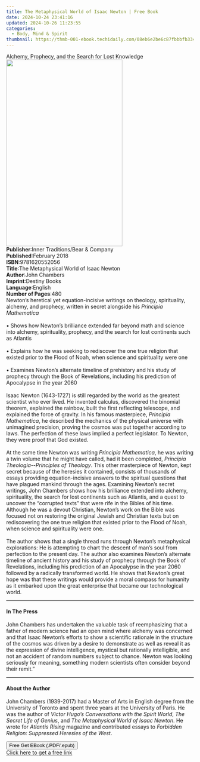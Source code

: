 ```yaml
---
title: The Metaphysical World of Isaac Newton | Free Book
date: 2024-10-24 23:41:16
updated: 2024-10-26 11:23:55
categories:
  - Body, Mind & Spirit
thumbnail: https://thmb-001-ebook.techidaily.com/08eb6e2be6c87fbbbfb334998fdad4cb373d4effac7da5b5939b03e0901faba4.jpg
---
```

<main id="book-container">
  <div class="flex flex-col">
    <div class="book-brief flex-1 py-6 px-4 sm:p-6 md:py-10 md:px-8">
      <!-- brief-->
      <div class="book-brief-main">
        Alchemy, Prophecy, and the Search for Lost Knowledge
      </div>
    </div>
    <div
      class="book-meta-info flex-1 grid gap-4 col-start-1 col-end-3 row-start-1 sm:mb-6 sm:grid-cols-4 lg:gap-6 lg:col-start-2 lg:row-end-6 lg:row-span-6 lg:mb-0"
    >
      <div
        class="book-meta-info-left place-content-center mt-4 p-4 text-sm leading-6 col-start-2 col-span-2 dark:text-slate-400"
      >
        <img
          class="w-full h-500 object-cover rounded-lg sm:h-255 sm:col-span-2 lg:col-span-full"
          src="https://img-001-ebook.techidaily.com/3aaf9c768c8bd0c45722dae71255c48d6ead18433fd50b2d6d49dd39067267a7.jpg"
          alt=""
          width="312"
          height="500"
        />
      </div>
      <div
        class="book-meta-info-right mt-2 col-start-1 row-start-2 col-span-3 self-center"
      >
        <!-- meta data  -->
        <div class="flex flex-col px-4 md:px-8">
          <div class="flex-1">
            <strong>Publisher</strong>:<span class="px-2"
              >Inner Traditions/Bear &amp; Company</span
            >
          </div>
          <div class="flex-1">
            <strong>Published</strong>:<span class="px-2">February 2018</span>
          </div>
          <div class="flex-1">
            <strong>ISBN</strong>:<span class="px-2">9781620552056</span>
          </div>
          <div class="flex-1">
            <strong>Title</strong>:<span class="px-2"
              >The Metaphysical World of Isaac Newton</span
            >
          </div>
          <div class="flex-1">
            <strong>Author</strong>:<span class="px-2">John Chambers</span>
          </div>
          <div class="flex-1">
            <strong>Imprint</strong>:<span class="px-2">Destiny Books</span>
          </div>
          <div class="flex-1">
            <strong>Language</strong>:<span class="px-2">English</span>
          </div>
          <div class="flex-1">
            <strong>Number of Pages</strong>:<span class="px-2">480</span>
          </div>
        </div>
      </div>
    </div>
    <div class="book-description flex-1 py-6 px-4 sm:p-6 md:py-10 md:px-8">
      <div class="book-description-main">
        <div accordion-content="" id="description">
          Newton’s heretical yet equation-incisive writings on theology,
          spirituality, alchemy, and prophecy, written in secret alongside his
          <i>Principia Mathematica</i> <br /><br />• Shows how Newton’s
          brilliance extended far beyond math and science into alchemy,
          spirituality, prophecy, and the search for lost continents such as
          Atlantis <br /><br />• Explains how he was seeking to rediscover the
          one true religion that existed prior to the Flood of Noah, when
          science and spirituality were one <br /><br />• Examines Newton’s
          alternate timeline of prehistory and his study of prophecy through the
          Book of Revelations, including his prediction of Apocalypse in the
          year 2060 <br /><br />Isaac Newton (1643-1727) is still regarded by
          the world as the greatest scientist who ever lived. He invented
          calculus, discovered the binomial theorem, explained the rainbow,
          built the first reflecting telescope, and explained the force of
          gravity. In his famous masterpiece, <i>Principia Mathematica</i>, he
          described the mechanics of the physical universe with unimagined
          precision, proving the cosmos was put together according to laws. The
          perfection of these laws implied a perfect legislator. To Newton, they
          were proof that God existed. <br /><br />At the same time Newton was
          writing <i>Principia Mathematica</i>, he was writing a twin volume
          that he might have called, had it been completed,
          <i>Principia Theologia</i>--<i>Principles of Theology</i>. This other
          masterpiece of Newton, kept secret because of the heresies it
          contained, consists of thousands of essays providing equation-incisive
          answers to the spiritual questions that have plagued mankind through
          the ages. Examining Newton’s secret writings, John Chambers shows how
          his brilliance extended into alchemy, spirituality, the search for
          lost continents such as Atlantis, and a quest to uncover the
          “corrupted texts” that were rife in the Bibles of his time. Although
          he was a devout Christian, Newton’s work on the Bible was focused not
          on restoring the original Jewish and Christian texts but on
          rediscovering the one true religion that existed prior to the Flood of
          Noah, when science and spirituality were one. <br /><br />The author
          shows that a single thread runs through Newton’s metaphysical
          explorations: He is attempting to chart the descent of man’s soul from
          perfection to the present day. The author also examines Newton’s
          alternate timeline of ancient history and his study of prophecy
          through the Book of Revelations, including his prediction of an
          Apocalypse in the year 2060 followed by a radically transformed world.
          He shows that Newton’s great hope was that these writings would
          provide a moral compass for humanity as it embarked upon the great
          enterprise that became our technological world.
        </div>
        <div class="accordion-fader"></div>
      </div>
    </div>
    <div class="book-excerpts flex-1 py-6 px-4 sm:p-6 md:py-10 md:px-8">
      <!-- excerpts-->
      <div class="book-excerpts-main">
        <hr />
        <h4 class="placeholder placeholder-heading">
          <span>In The Press</span>
        </h4>
        <p>
          John Chambers has undertaken the valuable task of reemphasizing that a
          father of modern science had an open mind where alchemy was concerned
          and that Isaac Newton’s efforts to show a scientific rationale in the
          structure of the cosmos was driven by a desire to demonstrate as well
          as reveal it as the expression of divine intelligence, mystical but
          rationally intelligible, and not an accident of random numbers subject
          to chance. Newton was looking seriously for meaning, something modern
          scientists often consider beyond their remit.”
        </p>
      </div>
    </div>
    <div class="book-about-author flex-1 py-6 px-4 sm:p-6 md:py-10 md:px-8">
      <!-- about author-->
      <div class="book-main-author-main">
        <hr />
        <h4 class="placeholder placeholder-heading">
          <span>About the Author</span>
        </h4>
        <p>
          John Chambers (1939-2017) had a Master of Arts in English degree from
          the University of Toronto and spent three years at the University of
          Paris. He was the author of
          <i>Victor Hugo’s Conversations with the Spirit World</i>,
          <i>The Secret Life of Genius</i>, and
          <i>The Metaphysical World of Isaac Newton</i>. He wrote for
          <i>Atlantis Rising</i> magazine and contributed essays to
          <i>Forbidden Religion: Suppressed Heresies of the West</i>.
        </p>
      </div>
    </div>
    <div class="book-free-get flex-1 py-6 px-4 sm:p-6 md:py-10 md:px-8">
      <button
        id="btn-free-get"
        class="bg-blue-500 hover:bg-blue-700 text-white font-bold py-2 px-4 rounded"
      >
        Free Get EBook (.PDF/.epub)
      </button>
      <div id="countdown-display" class="px-2 text-lg mt-2"></div>
      <a
        id="free-link"
        class="hidden bg-blue-500 hover:bg-blue-700 text-white font-bold py-2 px-4 rounded"
        href="https://www.ebooks.com/en-us/book/95782759/the-metaphysical-world-of-isaac-newton/john-chambers/"
        target="_blank"
        >Click here to get a free link</a
      >
    </div>
    <script>
      let countdownTime = 0;
      let countdownInterval = null;
      document
        .getElementById('btn-free-get')
        .addEventListener('click', startCountdown);
      function startCountdown() {
        countdownTime = new Date().getTime() + 60000 * 3;
        countdownInterval = setInterval(updateCountdown, 1000);
        document.getElementById('btn-free-get').disabled = true;
        document
          .getElementById('btn-free-get')
          .classList.add('bg-gray-500', 'cursor-not-allowed');
      }
      function updateCountdown() {
        let currentTime = new Date().getTime();
        let timeLeft = countdownTime - currentTime;
        let secondsLeft = Math.floor(timeLeft / 1000);
        document.getElementById('countdown-display').innerHTML =
          `Remaining time: ${secondsLeft} seconds.`;
        if (secondsLeft <= 0) {
          clearInterval(countdownInterval);
          document.getElementById('btn-free-get').classList.add('hidden');
          document.getElementById('free-link').classList.remove('hidden');
          document.getElementById('countdown-display').innerHTML = '';
        }
      }
    </script>
  </div>
</main>
